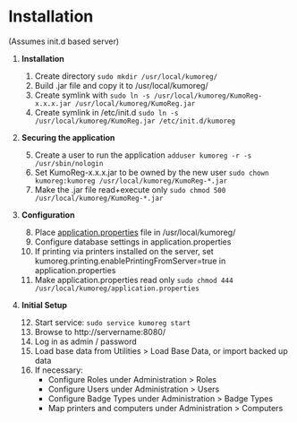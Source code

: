 # Installation

(Assumes init.d based server)

1. **Installation** 

    1. Create directory ```sudo mkdir /usr/local/kumoreg/```
    2. Build .jar file and copy it to /usr/local/kumoreg/
    3. Create symlink with ```sudo ln -s /usr/local/kumoreg/KumoReg-x.x.x.jar /usr/local/kumoreg/KumoReg.jar```
    4. Create symlink in /etc/init.d ```sudo ln -s /usr/local/kumoreg/KumoReg.jar /etc/init.d/kumoreg```

2. **Securing the application**

    5. Create a user to run the application ```adduser kumoreg -r -s /usr/sbin/nologin```
    6. Set KumoReg-x.x.x.jar to be owned by the new user ```sudo chown kumoreg:kumoreg /usr/local/kumoreg/KumoReg-*.jar```
    7. Make the .jar file read+execute only ```sudo chmod 500 /usr/local/kumoreg/KumoReg-*.jar```

3. **Configuration**

    8. Place [application.properties](installation/application.properties) file in /usr/local/kumoreg/ 
    9. Configure database settings in application.properties
    10. If printing via printers installed on the server, set kumoreg.printing.enablePrintingFromServer=true in 
       application.properties   
    11. Make application.properties read only ```sudo chmod 444 /usr/local/kumoreg/application.properties```

4. **Initial Setup**

    12. Start service: ```sudo service kumoreg start```
    13. Browse to http://servername:8080/ 
    14. Log in as admin / password
    15. Load base data from Utilities > Load Base Data, or import backed up data
    16. If necessary:
        - Configure Roles under Administration > Roles
        - Configure Users under Administration > Users
        - Configure Badge Types under Administration > Badge Types
        - Map printers and computers under Administration > Computers
